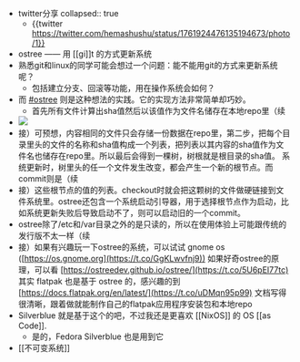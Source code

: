 - twitter分享
  collapsed:: true
	- {{twitter https://twitter.com/hemashushu/status/1761924476135194673/photo/1}}
- ostree —— 用 [[gi]]t 的方式更新系统
- 熟悉git和linux的同学可能会想过一个问题：能不能用git的方式来更新系统呢？
	- 包括建立分支、回滚等功能，用在操作系统会如何？
- 而 [#ostree](https://twitter.com/hashtag/ostree?src=hashtag_click) 则是这种想法的实践。它的实现方法非常简单却巧妙。
	- 首先所有文件计算出sha值然后以该值作为文件名储存在本地repo里（续
- ![](https://pbs.twimg.com/media/GHOZSuYbQAAj1ty?format=png&name=900x900)
- 接）可预想，内容相同的文件只会存储一份数据在repo里，第二步，把每个目录里头的文件的名称和sha值构成一个列表，把列表以其内容的sha值作为文件名也储存在repo里。所以最后会得到一棵树，树根就是根目录的sha值。
  系统更新时，树里头的任一个文件发生改变，都会产生一个新的根节点。而commit则是（续
- 接）这些根节点的值的列表。checkout时就会把这颗树的文件做硬链接到文件系统里。ostree还包含一个系统启动引导器，用于选择根节点作为启动，比如系统更新失败后导致启动不了，则可以启动旧的一个commit。
- ostree除了/etc和/var目录之外的是只读的，所以在使用体验上可能跟传统的发行版不太一样（续
- 接）如果有兴趣玩一下ostree的系统，可以试试 gnome os ([https://os.gnome.org](https://t.co/GgKLwvfnj9))
  如果好奇ostree的原理，可以看 [https://ostreedev.github.io/ostree/](https://t.co/5U6pEI77tc)
  其实 flatpak 也是基于 ostree 的，感兴趣的到 [https://docs.flatpak.org/en/latest/](https://t.co/uDMqn95p99) 文档写得很清晰，跟着做就能制作自己的flatpak应用程序安装包和本地repo
- Silverblue 就是基于这个的吧，不过我还是更喜欢 [[NixOS]] 的 OS [[as Code]].
	- 是的，Fedora Silverblue 也是用到它
- [[不可变系统]]